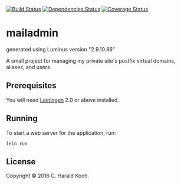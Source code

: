 [![Build Status](https://travis-ci.org/haraldkoch/mailadmin.svg?branch=master)](https://travis-ci.org/haraldkoch/mailadmin)
[![Dependencies Status](http://jarkeeper.com/haraldkoch/mailadmin/status.png)](http://jarkeeper.com/haraldkoch/mailadmin)
[![Coverage Status](https://coveralls.io/repos/haraldkoch/mailadmin/badge.svg?branch=master&service=github)](https://coveralls.io/github/haraldkoch/mailadmin?branch=master)

# mailadmin

generated using Luminus version "2.9.10.86"

A small project for managing my private site's postfix virtual domains, aliases, and users.

## Prerequisites

You will need [Leiningen][1] 2.0 or above installed.

[1]: https://github.com/technomancy/leiningen

## Running

To start a web server for the application, run:

    lein run

## License

Copyright © 2016 C. Harald Koch.
